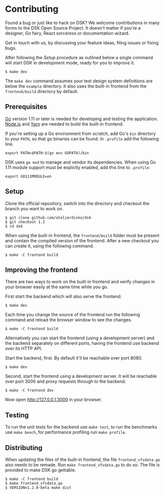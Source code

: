 # Contributing

Found a bug or just like to hack on DSK? We welcome contributions in many forms
to the DSK Open Source Project. It doesn't matter if you're a designer, Go
fairy, React sorceress or documentation wizard. 

Get in touch with us, by discussing your feature ideas, filing issues or fixing
bugs.

After following the _Setup_ procedure as outlined below a single command will
start DSK in development mode, ready for you to improve it.

```
$ make dev
```

The `make dev` command assumes your test design system definitions are
below the `example` directory. It also uses the built-in frontend from 
the `frontend/build` directory by default.

## Prerequisites

[Go](https://golang.org/) version 1.11 or later is needed for developing
and testing the application. [Node.js](https://nodejs.org) and
[Yarn](https://yarnpkg.com) are needed to build the built-in frontend.

If you're setting up a Go environment from scratch, add Go's `bin`
directory to your `PATH`, so that go binaries can be found. In
`.profile` add the following line.
```
export PATH=$PATH:$(go env GOPATH)/bin
```

DSK uses `go mod` to manage and vendor its dependencies. When using
Go 1.11 module support must be explictly enabled, add this line to
`.profile`:
```
export GO111MODULE=on
```

## Setup

Clone the official repository, switch into the directory and checkout the branch
you want to work on.

```
$ git clone github.com/atelierdisko/dsk 
$ git checkout 1.2
$ cd dsk
```

When using the built-in frontend, the `frontend/build` folder must be
present and contain the compiled version of the frontend. After a new
checkout you can create it, using the following command. 

```
$ make -C frontend build
```

## Improving the frontend

There are two ways to work on the built-in frontend and verify changes
in your browser easily at the same time while you go.

First start the backend which will also serve the frontend.
```
$ make dev
```

Each time you change the source of the frontend run the following
command and reload the browser window to see the changes.

```
$ make -C frontend build
```

Alternatively you can start the frontend (using a development server)
and the backend separately on different ports, having the frontend use
backend over its HTTP API.

Start the backend, first. By default it'll be reachable over port 8080.
```
$ make dev
```

Second, start the frontend using a development server. It will be
reachable over port 3000 and proxy requests through to the backend.

```
$ make -C frontend dev
```

Now open http://127.0.0.1:3000 in your browser.

## Testing

To run the unit tests for the backend use `make test`, to run the
benchmarks use `make bench`, for performance profiling run `make profile`.

## Distributing

When updating the files of the built-in frontend, the file `frontend_vfsdata.go`
also needs to be remade. Run `make frontend_vfsdata.go` to do so. The file is 
provided to make DSK go gettable.

```
$ make -C frontend build
$ make frontend_vfsdata.go
$ VERSION=1.2.0-beta make dist
```
